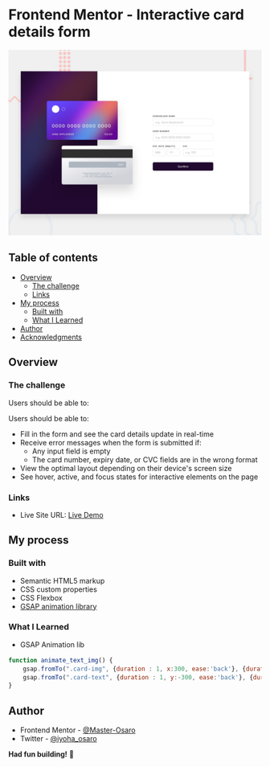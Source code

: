 # Frontend Mentor - Interactive card details form

![Design preview for the Interactive card details form coding challenge](./design/desktop-preview.jpg)

## Table of contents

- [Overview](#overview)
  - [The challenge](#the-challenge)
  - [Links](#links)
- [My process](#my-process)
  - [Built with](#built-with)
  - [What I Learned](#what-i-learned)
- [Author](#author)
- [Acknowledgments](#acknowledgments)


## Overview

### The challenge

Users should be able to:

Users should be able to:

- Fill in the form and see the card details update in real-time
- Receive error messages when the form is submitted if:
  - Any input field is empty
  - The card number, expiry date, or CVC fields are in the wrong format
- View the optimal layout depending on their device's screen size
- See hover, active, and focus states for interactive elements on the page



### Links

- Live Site URL: [Live Demo](#)

## My process

### Built with

- Semantic HTML5 markup
- CSS custom properties
- CSS Flexbox
- [GSAP animation library](https://greensock.com/)

### What I Learned

- GSAP Animation lib
```js
function animate_text_img() {
    gsap.fromTo(".card-img", {duration : 1, x:300, ease:'back'}, {duration : 1, x:0, ease:'back'});
    gsap.fromTo(".card-text", {duration : 1, y:-300, ease:'back'}, {duration : 1, y:0, ease:'back'});
}

```




## Author
- Frontend Mentor - [@Master-Osaro](https://www.frontendmentor.io/profile/yourusername)
- Twitter - [@iyoha_osaro](https://www.twitter.com/yourusername)

**Had fun building!** 🚀
